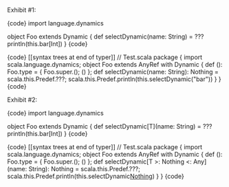 Exhibit #1:

{code}
import language.dynamics

object Foo extends Dynamic {
  def selectDynamic(name: String) = ???
  println(this.bar[Int])
}
{code}

{code}
[[syntax trees at end of                     typer]] // Test.scala
package <empty> {
  import scala.language.dynamics;
  object Foo extends AnyRef with Dynamic {
    def <init>(): Foo.type = {
      Foo.super.<init>();
      ()
    };
    def selectDynamic(name: String): Nothing = scala.this.Predef.???;
    scala.this.Predef.println(this.selectDynamic("bar"))
  }
}
{code}

Exhibit #2:

{code}
import language.dynamics

object Foo extends Dynamic {
  def selectDynamic[T](name: String) = ???
  println(this.bar[Int])
}
{code}

{code}
[[syntax trees at end of                     typer]] // Test.scala
package <empty> {
  import scala.language.dynamics;
  object Foo extends AnyRef with Dynamic {
    def <init>(): Foo.type = {
      Foo.super.<init>();
      ()
    };
    def selectDynamic[T >: Nothing <: Any](name: String): Nothing = scala.this.Predef.???;
    scala.this.Predef.println(this.selectDynamic[Nothing]("bar"))
  }
}
{code}
